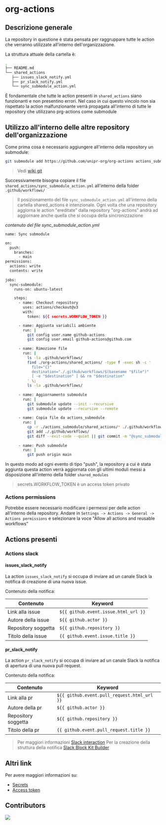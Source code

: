# org-actions

## Descrizione generale

La repository in questione è stata pensata per raggruppare tutte le action che verranno utilizzate all'interno dell'organizzazione.

La struttura attuale della cartella è:
```bash
.
├── README.md
└── shared_actions
   ├── issues_slack_notify.yml
   ├── pr_slack_notify.yml
   └── sync_submodule_action.yml
```

È fondamentale che tutte le action presenti in `shared_actions` siano funzionanti e non presentino errori. Nel caso in cui questo vincolo non sia rispettato la action malfunzionante verrà propagata all'interno di tutte le repository che utilizzano prg-actions come submodule

## Utilizzo all'interno delle altre repository dell'organizzazione

Come prima cosa è necessario aggiungere all'interno della repository un submodule:
```bash
git submodule add https://github.com/unipr-org/org-actions actions_submodule
```

> Vedi [wiki git](https://git-scm.com/book/en/v2/Git-Tools-Submodules)

Successivamente bisogna copiare il file `shared_actions/sync_submodule_action.yml` all'interno della folder `.github/workflows/`

> Il posizionamento del file `sync_submodule_action.yml` all'interno della cartella shared_actions è intenzionale. Ogni volta che una repository aggiorna le action "ereditate" dalla repository "org-actions" andrà ad aggiornare anche quella che si occupa della sincronizzazione

_contenuto del file sync_submodule_action.yml_
```bash
name: Sync submodule

on:
  push:
    branches:
      - main
permissions:
  actions: write
  contents: write
  
jobs:
  sync-submodule:
    runs-on: ubuntu-latest

    steps:
      - name: Checkout repository
        uses: actions/checkout@v3
        with:
          token: ${{ secrets.WORKFLOW_TOKEN }}

      - name: Aggiunta variabili ambiente
        run: |
          git config user.name github-actions
          git config user.email github-actions@github.com
      
      - name: Rimozione file
        run: |
          ls -la .github/workflows/
          find ./org-actions/shared_actions/ -type f -exec sh -c '
            file="{}"
            destination="./.github/workflows/$(basename "$file")"
            [ -e "$destination" ] && rm "$destination"
          ' \;
          ls -la .github/workflows/
          
      - name: Aggiornamento submodule
        run: |
          git submodule update --init --recursive
          git submodule update --recursive --remote
          
      - name: Copia file da actions_submodule
        run: |
          cp -r ./actions_submodule/shared_actions/* ./.github/workflows/
          git add ./.github/workflows/
          git diff --exit-code --quiet || git commit -m "@sync_submodule_action: Copia automatica di file da ./org-actions/shared_actions/* a ./.github/workflows/"
      
      - name: Push submodule
        run: |
          git push origin main
```

In questo modo ad ogni evento di tipo "push", la repository a cui è stata aggiunta questa action verrà aggiornata con gli ultimi moduli messi a disposizione all'interno della folder `shared_modules`

> secrets.WORKFLOW_TOKEN è un access token privato
### Actions permissions

Potrebbe essere necessario modificare i permessi per delle action all'interno della repository. Andare in `Settings -> Actions -> General -> Actions permissions` e selezionare la voce "Allow all actions and reusable workflows"

## Actions presenti

### Actions slack

#### issues_slack_notify
 
 La action `issues_slack_notify` si occupa di inviare ad un canale Slack la notifica di creazione di una nuova issue.

Contenuto della notifica:

| Contenuto           | Keyword                              |
| ------------------- | ------------------------------------ |
| Link alla issue     | `${{ github.event.issue.html_url }}` |
| Autore della issue  | `${{ github.actor }}`                |
| Repository soggetta | `${{ github.repository }}`           |
| Titolo della issue  | `{{ github.event.issue.title }}`     |

#### pr_slack_notify

 La action `pr_slack_notify` si occupa di inviare ad un canale Slack la notifica di apertura di una nuova pull request.

Contenuto della notifica:

| Contenuto           | Keyword                              |
| ------------------- | ------------------------------------ |
| Link alla pr     | `${{ github.event.pull_request.html_url }}` |
| Autore della pr  | `${{ github.actor }}`                |
| Repository soggetta | `${{ github.repository }}`           |
| Titolo della pr  | `{{ github.event.pull_request.title }}`     |


> Per maggiori informazioni [Slack interaction](https://github.com/marketplace/actions/post-slack-message "https://github.com/marketplace/actions/post-slack-message")
> Per la creazione della struttura della notifica [Slack Block Kit Builder](https://api.slack.com/block-kit-builder/)

## Altri link

Per avere maggiori informazioni su:
- [Secrets](https://docs.github.com/en/actions/security-guides/using-secrets-in-github-actions)
- [Access token](https://docs.github.com/en/authentication/keeping-your-account-and-data-secure/managing-your-personal-access-tokens)


## Contributors

<a href="https://github.com/unipr-org/org-actions/graphs/contributors">
  <img src="https://contrib.rocks/image?repo=unipr-org/org-actions" />
</a>
